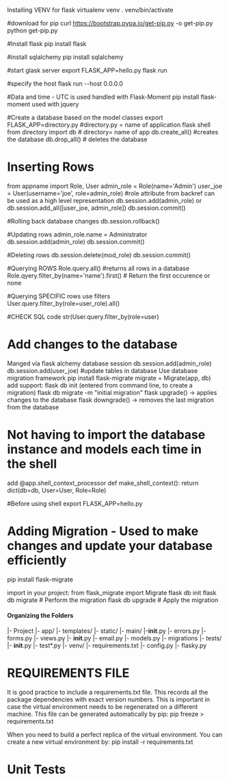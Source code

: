 Installing VENV for flask
virtualenv venv
. venv/bin/activate

#download for pip
curl https://bootstrap.pypa.io/get-pip.py -o get-pip.py
python get-pip.py

#Install flask
pip install flask

#install sqlalchemy
pip install sqlalchemy

#start glask server
export FLASK_APP=hello.py
flask run

#specify the host
flask run --host 0.0.0.0

#Data and time - UTC is used
handled with Flask-Moment
pip install flask-moment
used with jquery

#Create a database based on the model classes
export FLASK_APP=directory.py #directory.py = name of application
flask shell
from directory import db    # directory= name of app
db.create_all() #creates the database
db.drop_all()   # deletes the database

# Inserting Rows
from appname import Role, User
admin_role = Role(name='Admin')
user_joe = User(username='joe', role=admin_role)    #role attribute from backref can be used as a high level representation
db.session.add(admin_role)
or
db.session.add_all([user_joe, admin_role])
db.session.commit()

#Rolling back database changes
db.session.rollback()

#Updating rows
admin_role.name = Administrator
db.session.add(admin_role)
db.session.commit()

#Deleting rows
db.session.delete(mod_role)
db.session.commit()

#Querying ROWS
Role.query.all()   #returns all rows in a database
Role.qyery.filter_by(name='name').first()   # Return the first occurence or none

#Querying SPECIFIC rows
use filters
User.query.filter_by(role=user_role).all()

#CHECK SQL code
str(User.query.filter_by(role=user)

# Add changes to the database
Manged via flask alchemy database session
db.session.add(admin_role)
db.session.add(user_joe)
#update tables in database
Use database migration framework
pip install flask-migrate
migrate = Migrate(app, db)
    add support: flask db init (entered from command line, to create a migration)
    flask db migrate -m "initial migration"
    flask upgrade() -> applies changes to the database
    flask downgrade() -> removes the last migration from the database

# Not having to import the database instance and models each time in the shell
add 
@app.shell_context_processor
def make_shell_context():
    return dict(db=db, User=User, Role=Role)

#Before using shell
export FLASK_APP=hello.py

# Adding Migration - Used to make changes and update your database efficiently
pip install flask-migrate

import in your project: from flask_migrate import Migrate
flask db init
flask db migrate    # Perform the migration
flask db upgrade    # Apply the migration

#### Organizing the Folders ####
|- Project
    |- app/
        |- templates/
        |- static/
        |- main/
            |-__init__.py
            |- errors.py
            |- forms.py
            |- views.py
        |- __init__.py
        |- email.py
        |- models.py
    |- migrations
    |- tests/
        |- __init__.py
        |- test*.py
    |- venv/
    |- requirements.txt
    |- config.py
    |- flasky.py

# REQUIREMENTS FILE
It is good practice to include a requirements.txt file.  This records all the package dependencies with exact version 
numbers.  This is important in case the virtual environment needs to be regenerated on a different machine.
This file can be generated automatically by pip: pip freeze > requirements.txt

When you need to build a perfect replica of the virtual environment.  You can create a new virtual environment
by: pip install -r requirements.txt

# Unit Tests

